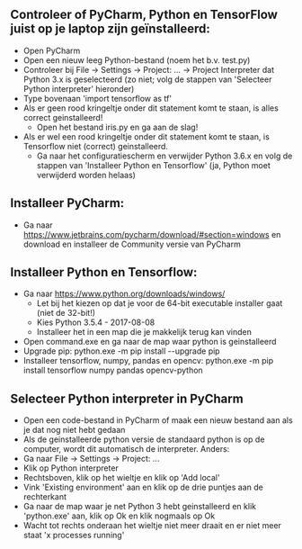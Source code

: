 ## Controleer of PyCharm, Python en TensorFlow juist op je laptop zijn geïnstalleerd:
- Open PyCharm
- Open een nieuw leeg Python-bestand (noem het b.v. test.py)
- Controleer bij File -> Settings -> Project: ... -> Project Interpreter dat Python 3.x is geselecteerd (zo niet; volg de stappen van 'Selecteer Python interpreter' hieronder)
- Type bovenaan 'import tensorflow as tf'
- Als er geen rood kringeltje onder dit statement komt te staan, is alles correct geinstalleerd!
  - Open het bestand iris.py en ga aan de slag!
- Als er wel een rood kringeltje onder dit statement komt te staan, is Tensorflow niet (correct) geinstalleerd.
  - Ga naar het configuratiescherm en verwijder Python 3.6.x en volg de stappen van 'Installeer Python en Tensorflow' (ja, Python moet verwijderd worden helaas)


## Installeer PyCharm:
- Ga naar https://www.jetbrains.com/pycharm/download/#section=windows en download en installeer de Community versie van PyCharm


## Installeer Python en Tensorflow:
- Ga naar https://www.python.org/downloads/windows/
  - Let bij het kiezen op dat je voor de 64-bit executable installer gaat (niet de 32-bit!)
  - Kies Python 3.5.4 - 2017-08-08
  - Installeer het in een map die je makkelijk terug kan vinden
- Open command.exe en ga naar de map waar python is geinstalleerd
- Upgrade pip: python.exe -m pip install --upgrade pip
- Installeer tensorflow, numpy, pandas en opencv: python.exe -m pip install tensorflow numpy pandas opencv-python


## Selecteer Python interpreter in PyCharm
- Open een code-bestand in PyCharm of maak een nieuw bestand aan als je dat nog niet hebt gedaan
- Als de geinstalleerde python versie de standaard python is op de computer, wordt dit automatisch de interpreter. Anders:
- Ga naar File -> Settings -> Project: ...
- Klik op Python interpreter
- Rechtsboven, klik op het wieltje en klik op 'Add local'
- Vink 'Existing environment' aan en klik op de drie puntjes aan de rechterkant
- Ga naar de map waar je net Python 3 hebt geinstalleerd en klik 'python.exe' aan, klik op Ok en klik nogmaals op Ok
- Wacht tot rechts onderaan het wieltje niet meer draait en er niet meer staat 'x processes running'
